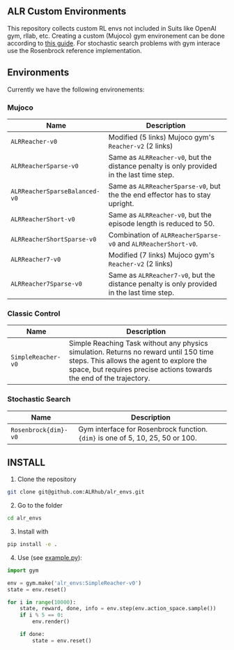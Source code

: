 ## ALR Custom Environments
    
This repository collects custom RL envs not included in Suits like OpenAI gym, rllab, etc. 
Creating a custom (Mujoco) gym environement can be done according to [this guide](https://github.com/openai/gym/blob/master/docs/creating-environments.md).
For stochastic search problems with gym interace use the Rosenbrock reference implementation.

## Environments
Currently we have the following environements: 

### Mujoco

|Name| Description|
|---|---|
|`ALRReacher-v0`|Modified (5 links) Mujoco gym's `Reacher-v2` (2 links)|
|`ALRReacherSparse-v0`|Same as `ALRReacher-v0`, but the distance penalty is only provided in the last time step.|
|`ALRReacherSparseBalanced-v0`|Same as `ALRReacherSparse-v0`, but the the end effector has to stay upright.|
|`ALRReacherShort-v0`|Same as `ALRReacher-v0`, but the episode length is reduced to 50.|
|`ALRReacherShortSparse-v0`|Combination of `ALRReacherSparse-v0` and `ALRReacherShort-v0`.|
|`ALRReacher7-v0`|Modified (7 links) Mujoco gym's `Reacher-v2` (2 links)|
|`ALRReacher7Sparse-v0`|Same as `ALRReacher7-v0`, but the distance penalty is only provided in the last time step.|
    
### Classic Control

|Name| Description|
|---|---|
|`SimpleReacher-v0`| Simple Reaching Task without any physics simulation. Returns no reward until 150 time steps. This allows the agent to explore the space, but requires precise actions towards the end of the trajectory.|

### Stochastic Search
|Name| Description|
|---|---|
|`Rosenbrock{dim}-v0`| Gym interface for Rosenbrock function. `{dim}` is one of 5, 10, 25, 50 or 100. | 


## INSTALL
1. Clone the repository 
```bash 
git clone git@github.com:ALRhub/alr_envs.git
```
2. Go to the folder 
```bash 
cd alr_envs
```
3. Install with 
```bash 
pip install -e . 
```
4. Use (see [example.py](./example.py)): 
```python
import gym

env = gym.make('alr_envs:SimpleReacher-v0')
state = env.reset()

for i in range(10000):
    state, reward, done, info = env.step(env.action_space.sample())
    if i % 5 == 0:
        env.render()

    if done:
        state = env.reset()

``` 
